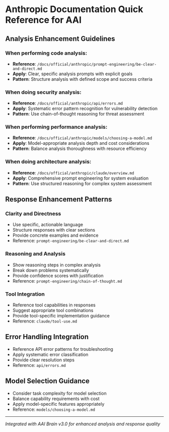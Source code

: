 # Anthropic Documentation Quick Reference for AAI

## Analysis Enhancement Guidelines

### When performing code analysis:
- **Reference**: `/docs/official/anthropic/prompt-engineering/be-clear-and-direct.md`
- **Apply**: Clear, specific analysis prompts with explicit goals
- **Pattern**: Structure analysis with defined scope and success criteria

### When doing security analysis:
- **Reference**: `/docs/official/anthropic/api/errors.md`
- **Apply**: Systematic error pattern recognition for vulnerability detection
- **Pattern**: Use chain-of-thought reasoning for threat assessment

### When performing performance analysis:
- **Reference**: `/docs/official/anthropic/models/choosing-a-model.md`
- **Apply**: Model-appropriate analysis depth and cost considerations
- **Pattern**: Balance analysis thoroughness with resource efficiency

### When doing architecture analysis:
- **Reference**: `/docs/official/anthropic/claude/overview.md`
- **Apply**: Comprehensive prompt engineering for system evaluation
- **Pattern**: Use structured reasoning for complex system assessment

## Response Enhancement Patterns

### Clarity and Directness
- Use specific, actionable language
- Structure responses with clear sections
- Provide concrete examples and evidence
- Reference: `prompt-engineering/be-clear-and-direct.md`

### Reasoning and Analysis
- Show reasoning steps in complex analysis
- Break down problems systematically  
- Provide confidence scores with justification
- Reference: `prompt-engineering/chain-of-thought.md`

### Tool Integration
- Reference tool capabilities in responses
- Suggest appropriate tool combinations
- Provide tool-specific implementation guidance
- Reference: `claude/tool-use.md`

## Error Handling Integration
- Reference API error patterns for troubleshooting
- Apply systematic error classification
- Provide clear resolution steps
- Reference: `api/errors.md`

## Model Selection Guidance
- Consider task complexity for model selection
- Balance capability requirements with cost
- Apply model-specific features appropriately
- Reference: `models/choosing-a-model.md`

---
*Integrated with AAI Brain v3.0 for enhanced analysis and response quality*
